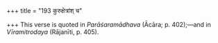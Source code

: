 +++
title = "193 कुरुक्षेत्रांश् च"

+++
This verse is quoted in *Parāśaramādhava* (Ācāra; p. 402);—and in
*Vīramitrodaya* (Rājanīti, p. 405).


